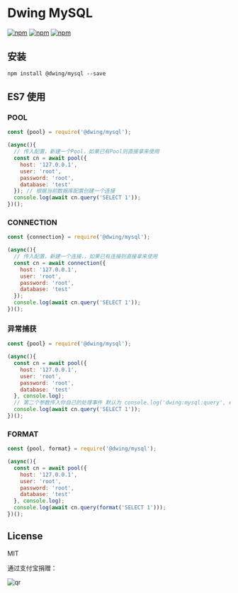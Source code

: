 # Dwing MySQL

[![npm](https://img.shields.io/npm/v/@dwing/mysql.svg?style=plastic)](https://npmjs.org/package/@dwing/mysql) [![npm](https://img.shields.io/npm/dm/@dwing/mysql.svg?style=plastic)](https://npmjs.org/package/@dwing/mysql)  [![npm](https://img.shields.io/npm/dt/@dwing/mysql.svg?style=plastic)](https://npmjs.org/package/@dwing/mysql)

## 安装

```
npm install @dwing/mysql --save
```

## ES7 使用

### POOL

```js
const {pool} = require('@dwing/mysql');

(async(){
  // 传入配置，新建一个Pool，如果已有Pool则直接拿来使用
  const cn = await pool({
    host: '127.0.0.1',
    user: 'root',
    password: 'root',
    database: 'test'
  }); // 根据当前数据库配置创建一个连接
  console.log(await cn.query('SELECT 1'));
})();
```

### CONNECTION

```js
const {connection} = require('@dwing/mysql');

(async(){
  // 传入配置，新建一个连接，，如果已有连接则直接拿来使用
  const cn = await connection({
    host: '127.0.0.1',
    user: 'root',
    password: 'root',
    database: 'test'
  });
  console.log(await cn.query('SELECT 1'));
})();
```

### 异常捕获

```js
const {pool} = require('@dwing/mysql');

(async(){
  const cn = await pool({
    host: '127.0.0.1',
    user: 'root',
    password: 'root',
    database: 'test'
  }, console.log);
  // 第二个参数传入你自己的处理事件 默认为 console.log('dwing:mysql:query', err);
  console.log(await cn.query('SELECT 1'));
})();
```

### FORMAT

```js
const {pool, format} = require('@dwing/mysql');

(async(){
  const cn = await pool({
    host: '127.0.0.1',
    user: 'root',
    password: 'root',
    database: 'test'
  }, console.log);
  console.log(await cn.query(format('SELECT 1')));
})();
```

## License

MIT

通过支付宝捐赠：

![qr](https://cloud.githubusercontent.com/assets/1890238/15489630/fccbb9cc-2193-11e6-9fed-b93c59d6ef37.png)
